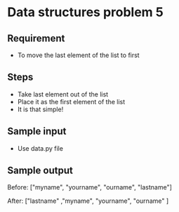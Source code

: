 # Data structures problem 5

## Requirement
- To move the last element of the list to first

## Steps
- Take last element out of the list
- Place it as the first element of the list
- It is that simple!

## Sample input
- Use data.py file

## Sample output
Before: ["myname", "yourname", "ourname", "lastname"]

After: ["lastname" ,"myname", "yourname", "ourname" ]
